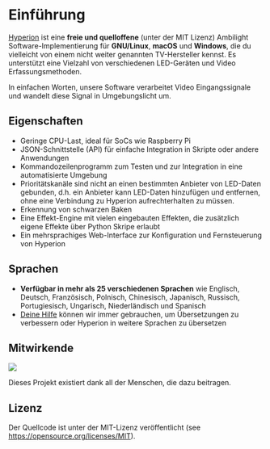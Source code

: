 # Einführung

[Hyperion](https://github.com/hyperion-project/hyperion.ng) ist eine **freie und quelloffene** (unter der MIT Lizenz) Ambilight Software-Implementierung für **GNU/Linux**, **macOS** und **Windows**, die du vielleicht von einem nicht weiter genannten TV-Hersteller kennst.
Es unterstützt eine Vielzahl von verschiedenen LED-Geräten und Video Erfassungsmethoden.

In einfachen Worten, unsere Software verarbeitet Video Eingangssignale und wandelt diese Signal in Umgebungslicht um.

## Eigenschaften
- Geringe CPU-Last, ideal für SoCs wie Raspberry Pi
- JSON-Schnittstelle (API) für einfache Integration in Skripte oder andere Anwendungen
- Kommandozeilenprogramm zum Testen und zur Integration in eine automatisierte Umgebung
- Prioritätskanäle sind nicht an einen bestimmten Anbieter von LED-Daten gebunden, d.h. ein Anbieter kann LED-Daten hinzufügen und entfernen, ohne eine Verbindung zu Hyperion aufrechterhalten zu müssen.
- Erkennung von schwarzen Baken
- Eine Effekt-Engine mit vielen eingebauten Effekten, die zusätzlich eigene Effekte über Python Skripe erlaubt
- Ein mehrsprachiges Web-Interface zur Konfiguration und Fernsteuerung von Hyperion

## Sprachen
- **Verfügbar in mehr als 25 verschiedenen Sprachen** wie Englisch, Deutsch, Französisch, Polnisch, Chinesisch, Japanisch, Russisch, Portugiesisch, Ungarisch, Niederländisch und Spanisch
- [Deine Hilfe](https://poeditor.com/join/project/Y4F6vHRFjA) können wir immer gebrauchen, um Übersetzungen zu verbessern oder Hyperion in weitere Sprachen zu übersetzen

## Mitwirkende

[![](https://contrib.rocks/image?repo=hyperion-project/hyperion.ng&columns=16)](https://github.com/hyperion-project/hyperion.ng/graphs/contributors)

Dieses Projekt existiert dank all der Menschen, die dazu beitragen.

## Lizenz

Der Quellcode ist unter der MIT-Lizenz veröffentlicht (see <https://opensource.org/licenses/MIT>).